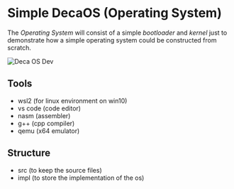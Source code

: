 # Simple DecaOS (Operating System)

The *Operating System* will consist of a simple _bootloader_ and _kernel_ just to demonstrate how a simple operating system could be constructed from scratch.

![Deca OS Dev](https://i.ibb.co/5TRZGwV/initial.png)

## Tools
- wsl2 (for linux environment on win10)
- vs code (code editor)
- nasm (assembler)
- g++ (cpp compiler)
- qemu (x64 emulator)

## Structure
- src (to keep the source files)
- impl (to store the implementation of the os)